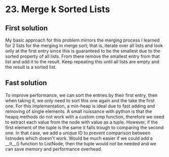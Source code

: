 # 23. Merge k Sorted Lists
## First solution
My basic approach for this problem mirrors the merging process I learned for 2 lists for the merging in merge sort; that is, iterate over all lists and look only at the first entry since this is guaranteed to be the smallest due to the sorted property of all lists. From there remove the smallest entry from that list and add it to the result. Keep repeating this until all lists are empty and the result is a sorted list.

## Fast solution
To improve performance, we can sort the entries by their first entry, then when taking it, we only need to sort this one again and the take the first one. For this implementation, a min-heap is ideal due to fast adding and removing of single elements. 
A small nuissance with python is that the heapq methods do not work with a custom cmp function, therefore we need to extract each value from the node with value as a tuple. However, if the first element of the tuple is the same it falls trough to comparing the second one. In that case, we add a unique ID to prevent comparison between listnodes which doesn't work. Would be much easier if we could add a \_\_lt\_\_() function to ListNode, then the tuple would not be needed and we can save memory and performance overhead.

